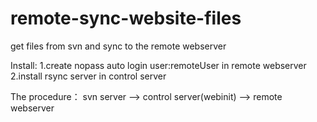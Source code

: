 # remote-sync-website-files
get files from svn and sync to the remote webserver

Install:
1.create nopass auto login user:remoteUser in remote webserver
2.install rsync server in control server

The procedure：
svn server --> control server(webinit) --> remote webserver

 
